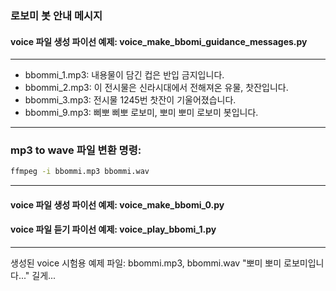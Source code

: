 ### 로보미 봇 안내 메시지

#### voice 파일 생성 파이선 예제: voice_make_bbomi_guidance_messages.py

---

* bbommi_1.mp3: 내용물이 담긴 컵은 반입 금지입니다.
* bbommi_2.mp3: 이 전시물은 신라시대에서 전해져온 유물, 찻잔입니다.
* bbommi_3.mp3: 전시물 1245번 찻잔이 기울어졌습니다.
* bbommi_9.mp3: 삐뽀 삐뽀 로보미, 뽀미 뽀미 로보미 봇입니다.

---


### mp3 to wave 파일 변환 명령:

```sh
ffmpeg -i bbommi.mp3 bbommi.wav
```


---

####  voice 파일 생성 파이선 예제: voice_make_bbomi_0.py

#### voice 파일 듣기 파이선 예제: voice_play_bbomi_1.py

---

생성된 voice 시험용 예제 파일: bbommi.mp3, bbommi.wav
"뽀미 뽀미 로보미입니다..." 길게...
